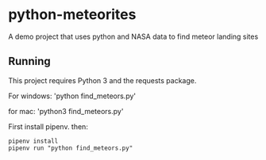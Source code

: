 # python-meteorites
A demo project that uses python and NASA data to find meteor landing sites

## Running
This project requires Python 3 and the requests package.

For windows:
'python find_meteors.py'

for mac:
'python3 find_meteors.py'

First install pipenv. then:

```
pipenv install
pipenv run "python find_meteors.py"
```
